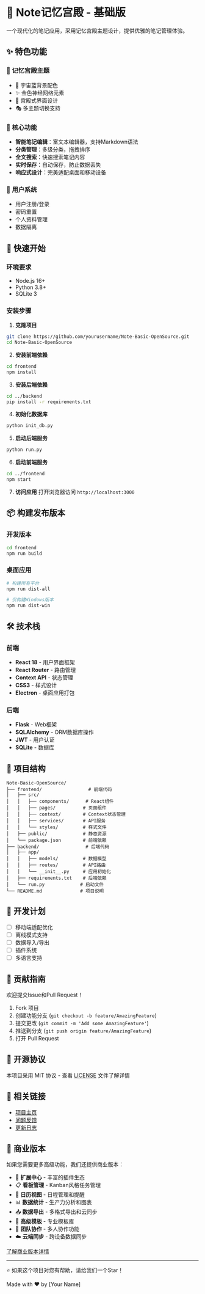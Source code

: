 # 🏰 Note记忆宫殿 - 基础版

一个现代化的笔记应用，采用记忆宫殿主题设计，提供优雅的笔记管理体验。

## ✨ 特色功能

### 🎨 记忆宫殿主题
- 🌌 宇宙蓝背景配色
- ✨ 金色神经网络元素
- 🏰 宫殿式界面设计
- 🎭 多主题切换支持

### 📝 核心功能
- **智能笔记编辑**：富文本编辑器，支持Markdown语法
- **分类管理**：多级分类，拖拽排序
- **全文搜索**：快速搜索笔记内容
- **实时保存**：自动保存，防止数据丢失
- **响应式设计**：完美适配桌面和移动设备

### 🔐 用户系统
- 用户注册/登录
- 密码重置
- 个人资料管理
- 数据隔离

## 🚀 快速开始

### 环境要求
- Node.js 16+
- Python 3.8+
- SQLite 3

### 安装步骤

1. **克隆项目**
```bash
git clone https://github.com/yourusername/Note-Basic-OpenSource.git
cd Note-Basic-OpenSource
```

2. **安装前端依赖**
```bash
cd frontend
npm install
```

3. **安装后端依赖**
```bash
cd ../backend
pip install -r requirements.txt
```

4. **初始化数据库**
```bash
python init_db.py
```

5. **启动后端服务**
```bash
python run.py
```

6. **启动前端服务**
```bash
cd ../frontend
npm start
```

7. **访问应用**
打开浏览器访问 `http://localhost:3000`

## 📦 构建发布版本

### 开发版本
```bash
cd frontend
npm run build
```

### 桌面应用
```bash
# 构建所有平台
npm run dist-all

# 仅构建Windows版本
npm run dist-win
```

## 🛠️ 技术栈

### 前端
- **React 18** - 用户界面框架
- **React Router** - 路由管理
- **Context API** - 状态管理
- **CSS3** - 样式设计
- **Electron** - 桌面应用打包

### 后端
- **Flask** - Web框架
- **SQLAlchemy** - ORM数据库操作
- **JWT** - 用户认证
- **SQLite** - 数据库

## 📁 项目结构

```
Note-Basic-OpenSource/
├── frontend/                 # 前端代码
│   ├── src/
│   │   ├── components/      # React组件
│   │   ├── pages/          # 页面组件
│   │   ├── context/        # Context状态管理
│   │   ├── services/       # API服务
│   │   └── styles/         # 样式文件
│   ├── public/             # 静态资源
│   └── package.json        # 前端依赖
├── backend/                 # 后端代码
│   ├── app/
│   │   ├── models/         # 数据模型
│   │   ├── routes/         # API路由
│   │   └── __init__.py     # 应用初始化
│   ├── requirements.txt    # 后端依赖
│   └── run.py             # 启动文件
└── README.md              # 项目说明
```

## 🎯 开发计划

- [ ] 移动端适配优化
- [ ] 离线模式支持
- [ ] 数据导入/导出
- [ ] 插件系统
- [ ] 多语言支持

## 🤝 贡献指南

欢迎提交Issue和Pull Request！

1. Fork 项目
2. 创建功能分支 (`git checkout -b feature/AmazingFeature`)
3. 提交更改 (`git commit -m 'Add some AmazingFeature'`)
4. 推送到分支 (`git push origin feature/AmazingFeature`)
5. 打开 Pull Request

## 📄 开源协议

本项目采用 MIT 协议 - 查看 [LICENSE](LICENSE) 文件了解详情

## 🔗 相关链接

- [项目主页](https://github.com/yourusername/Note-Basic-OpenSource)
- [问题反馈](https://github.com/yourusername/Note-Basic-OpenSource/issues)
- [更新日志](CHANGELOG.md)

## 💎 商业版本

如果您需要更多高级功能，我们还提供商业版本：

- 🧩 **扩展中心** - 丰富的插件生态
- 📋 **看板管理** - Kanban风格任务管理
- 📅 **日历视图** - 日程管理和提醒
- 📊 **数据统计** - 生产力分析和图表
- 📤 **数据导出** - 多格式导出和云同步
- 🎯 **高级模板** - 专业模板库
- 👥 **团队协作** - 多人协作功能
- ☁️ **云端同步** - 跨设备数据同步

[了解商业版本详情](https://your-website.com)

---

⭐ 如果这个项目对您有帮助，请给我们一个Star！

Made with ❤️ by [Your Name]
